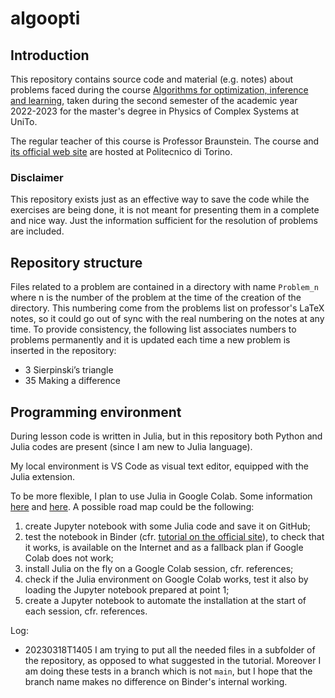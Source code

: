 # algoopti
## Introduction
This repository contains source code and material (e.g. notes) about problems faced during the course [Algorithms for optimization, inference and learning](https://fisica-sc.campusnet.unito.it/do/corsi.pl/Show?_id=a763), taken during the second semester of the academic year 2022-2023 for the master's degree in Physics of Complex Systems at UniTo.

The regular teacher of this course is Professor Braunstein. The course and [its official web site](https://didattica.polito.it/pls/portal30/gap.pkg_guide.viewGap?p_cod_ins=01SPOPF&p_a_acc=2223&p_header=S&p_lang=EN) are hosted at Politecnico di Torino.

### Disclaimer
This repository exists just as an effective way to save the code while the exercises are being done, it is not meant for presenting them in a complete and nice way. Just the information sufficient for the resolution of problems are included.

## Repository structure
Files related to a problem are contained in a directory with name `Problem_n` where n is the number of the problem at the time of the creation of the directory. This numbering come from the problems list on professor's LaTeX notes, so it could go out of sync with the real numbering on the notes at any time. To provide consistency, the following list associates numbers to problems permanently and it is updated each time a new problem is inserted in the repository:

- 3 Sierpinski’s triangle
- 35 Making a difference

## Programming environment
During lesson code is written in Julia, but in this repository both Python and Julia codes are present (since I am new to Julia language).

My local environment is VS Code as visual text editor, equipped with the Julia extension.

To be more flexible, I plan to use Julia in Google Colab. Some information [here](https://stackoverflow.com/questions/58270424/julia-in-google-colab) and [here](https://github.com/Dsantra92/Julia-on-Colab).
A possible road map could be the following:
1. create Jupyter notebook with some Julia code and save it on GitHub;
2. test the notebook in Binder (cfr. [tutorial on the official site](https://the-turing-way.netlify.app/communication/binder/zero-to-binder.html)), to check that it works, is available on the Internet and as a fallback plan if Google Colab does not work;
3. install Julia on the fly on a Google Colab session, cfr. references;
4. check if the Julia environment on Google Colab works, test it also by loading the Jupyter notebook prepared at point 1;
5. create a Jupyter notebook to automate the installation at the start of each session, cfr. references.

Log:
- 20230318T1405 I am trying to put all the needed files in a subfolder of the repository, as opposed to what suggested in the tutorial. Moreover I am doing these tests in a branch which is not `main`, but I hope that the branch name makes no difference on Binder's internal working.
